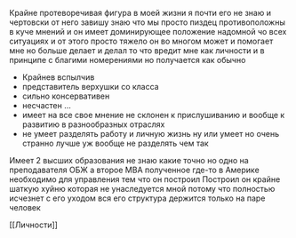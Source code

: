 Крайне протеворечивая фигура в моей жизни я почти его не знаю и чертовски от него завишу знаю что мы просто пиздец противоположны в куче мнений и он имеет доминирующее положение надомной чо всех ситуациях и от этого просто тяжело он во многом может и помогает мне но больше делает и делал то что вредит мне как личности и в принципе с благими номерениями но получается как обычно 

- Крайнев вспылчив 
- представитель верхушки со класса 
- сильно консервативен 
- несчастен ... 
- имеет на все свое мнение не склонен к прислушиванию и вообще к развитию в разнообразных отраслях 
- не умеет разделять работу и личную жизнь ну или умеет но очень странно лучше уж вообще не разделять чем так

Имеет 2 высших образования не знаю какие точно но одно на преподавателя ОБЖ а второе MBA полученное где-то в Америке необходимо для управления тем что он построил 
Построил он крайне шаткую хуйню которая не унаследуется мной потому что полностью исчезнет с его уходом вся его структура держится только на паре человек 

[[Личности]]
